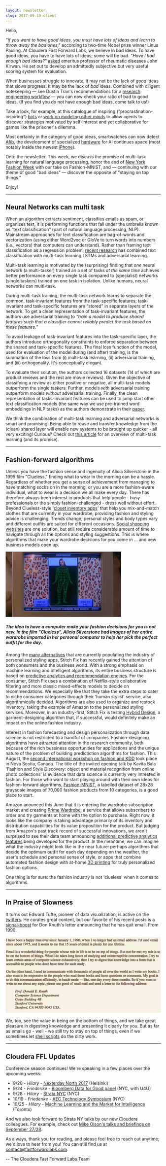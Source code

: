 ```yaml
---
layout: newsletter
slug: 2017-09-19-client
---
```


Hello,

*"If you want to have good ideas, you must have lots of ideas and learn to throw away the bad ones,"* according to two-time Nobel prize winner Linus Pauling. At Cloudera Fast Forward Labs, we believe in bad ideas. To have good ideas, you have to have lots of ideas; some will be bad. *"Have I had enough bad ideas?"* [asked](https://www.nature.com/naturejobs/2017/170824/pdf/nj7668-491a.pdf) emeritus professor of rheumatic diseases John Kirwan. He set out to develop an admittedly subjective but very useful scoring system for evaluation.

When businesses struggle to innovate, it may not be the lack of *good* ideas that slows progress. It may be the lack of *bad* ideas. Combined with diligent notekeeping — see Dustin Tran's recommendations for a [research engineering workflow](http://dustintran.com/blog/a-research-to-engineering-workflow) — you can now check your ratio of bad to good ideas. (If you find you do not have enough bad ideas, come talk to us!)

Take a look, for example, at this catalogue of inspiring ("procrastination-inspiring") [bots](https://botwiki.org/) or [work on modeling other minds](https://blog.openai.com/learning-to-model-other-minds/) to allow agents to discover strategies motivated by self-interest and yet collaborative for games like the prisoner's dilemma. 

Most certainly in the category of good ideas, smartwatches can now detect [Afib](http://www.mobihealthnews.com/content/study-apple-watch-paired-deep-neural-network-detects-atrial-fibrillation-97-percent-accuracy), the development of specialized [hardware](https://www.anandtech.com/show/11804/huawei-shows-unannounced-kirin-970-at-ifa-2017-dedicated-neural-processing-unit) for AI continues apace (most notably inside the newest [iPhone](https://www.cnbc.com/2017/09/12/apple-unveils-a11-bionic-neural-engine-ai-chip-in-iphone-x.html)).

Onto the newsletter. This week, we discuss the promise of multi-task learning for natural language processing, honor the end of [New York Fashion Week](http://nyfw.com/) with our take on Fashion-MNIST, and — continuing with our theme of good "bad ideas" — discover the opposite of "staying on top things."

Enjoy!

---

## Neural Networks can multi task

When an algorithm extracts sentiment, classifies emails as spam, or organizes text, it is performing functions that fall under the umbrella known as “text classification” (part of natural language processing, NLP). Mainstream approaches for text classification are bag-of-words and vectorization (using either Word2vec or GloVe to turn words into numbers (i.e., vectors) that computers can understand). Rather than framing text classification as a regression problem, [recent research](https://arxiv.org/abs/1704.05742) has combined text classification with multi-task learning LSTMs and adversarial learning.

Multi-task learning is motivated by the (surprising) finding that *one* neural network (a multi-tasker) trained an a set of tasks *at the same time* achieves better performance on every single task compared to (specialist) networks (single taskers) trained on one task in isolation. Unlike humans, neural networks can multi-task.

During multi-task training, the multi-task network learns to separate the common, task-invariant features from the task-specific features; task-invariant and task-specific features are "stored" in separate layers of the network. To get a clean representation of task-invariant features, the authors use adversarial training to *“train a model to produce shared features such that a classifier cannot reliably predict the task based on these features.”* 

To avoid leakage of task-invariant features into the task-specific layer, the authors introduce orthogonality constraints to enforce separation between the shared and task-specific features. The final loss function of the model, used for evaluation of the model during (and after) training, is the summation of the loss from (i) multi-task learning, (ii) adversarial training, and (iii) orthogonality. It's conceptually elegant.

To evaluate their solution, the authors collected 16 datasets (14 of which are product reviews and the rest are movie reviews). Given the objective of classifying a review as either positive or negative, all multi-task models outperform the single taskers. Further, models *with* adversarial training outperform models *without* adversarial training. Finally, the clean representation of tasks-invariant features can be used to jump start other text classification models (the same way we use pre-trained word embeddings in NLP tasks) as the authors demonstrate in their [paper](https://arxiv.org/abs/1704.05742).

We think the combination of multi-task learning and adversarial networks is smart and promising. Being able to reuse and transfer knowledge from the (clean) shared layer will enable new systems to be brought up quicker - all very exciting! Curious? Check out [this article](https://arxiv.org/abs/1706.05098) for an overview of multi-task learning (and its promise).

---

## Fashion-forward algorithms

Unless you have the fashion sense and ingenuity of Alicia Silverstone in the 1995 film "Clueless," finding what to wear in the morning can be a hassle. Regardless of whether you get a sense of achievement from managing to have matching socks on in the morning, or you are a more fashion-aware individual, what to wear is a decision we all make every day. There has therefore always been interest in products that help people - busy professionals or the simply fashion-challenged - dress well without effort. Beyond Clueless-style '[closet inventory apps](https://verilymag.com/2017/03/closet-organization-apps-for-your-wardrobe)' that help you mix-and-match clothes that are currently in your wardrobe, providing fashion and styling advice is challenging. Trends change, personal styles and body types vary and different outfits are suited for different occasions. [Social shopping websites](https://www.lifewire.com/top-social-shopping-websites-3486565) are one solution, but still require considerable amount of time to navigate through all the options and styling suggestions. This is where algorithms that make your wardrobe decisions for you come in ... and new business models open up.

![](/images/2017/09/Clueless-1504732987912.gif)

##### The idea to have a computer make your fashion decisions for you is not new. In the film "Clueless", Alicia Silverstone had images of her entire wardrobe imported in her personal computer to help her pick the perfect outfit for the day.

Among the [many alternatives](https://www.whatsupfagans.com/stitch-fix-alternative-competitor/) that are currently populating the industry of personalized styling apps, Stitch Fix has recently gained the attention of both consumers and the business world. With a strong emphasis on machine learning and intelligent algorithms, its entire business structure is based on [predictive analytics and recommendation engines](http://algorithms-tour.stitchfix.com/#recommendation-systems). For the consumer, Stitch Fix uses a combination of Netflix-style collaborative filtering and more classic mixed-effects models to decide on recommendations. We especially like that they take the extra steps to cater to niche consumer categories through their 'human stylist' service, also algorithmically decided. Algorithms are also used to organize and restock inventory, taking the example of Amazon to the personalized styling services. Moreover, in an industry-first, Stitch Fix is testing [Hybrid Design](http://multithreaded.stitchfix.com/blog/2017/03/13/hybrid/), a garment-designing algorithm that, if successful, would definitely make an impact on the online fashion industry.

Interest in fashion forecasting and design personalization through data science is not restricted to a handful of companies. Fashion-designing algorithms have attracted attention in the research community, both because of the rich bussiness opportunities for applications and the unique nature of the problem of building predictiction algorithms for fashion. This August, the [second international workshop on fashion and KDD](https://kddfashion2017.mybluemix.net/) took place in Nova Scotia, Canada. The title of the invited opening talk by Kavita Bala 'Fashion and Style Discovery: object and material recognition from online photo collections' is evidence that data science is currently very intrested in fashion. For those who want to start playing around with their own ideas for fashion-forward algorithms, [Fashion-MNIST](https://github.com/zalandoresearch/fashion-mnist), a labelled dataset of 28x28 grayscale images of 70,000 fashion products from 10 categories, is a good place to start.

Amazon anounced this June that it is entering the wardrobe subscription market and creating [Prime Wardrobe](https://techcrunch.com/2017/06/20/amazon-prime-wardrobe/), a service that allows subscribers to order and try garments at home with the option to purchase. Right now, it looks like the company is taking advantage primarily of its inventory and distribution capabilities for its value proposition for the product. But judging from Amazon's past track record of successful innovations, we aren't surprised to see their data team announcing [additional predictive analytics features](http://www.businessinsider.com/amazon-researchers-testing-ai-machine-learning-for-fashion-2017-8) being developed for the product. In the meantime, we can imagine what the industry might look like in the near future: perhaps algorithms that decide the optimum outfit for each day depending on the weather, the user's schedule and personal sense of style, or apps that combine automated fashion design with at-home [3D printing](https://www.wired.com/2017/05/the-shattering-truth-of-3d-printed-clothing/) for truly personalized fashion options. 

One thing is for sure: the fashion industry is not 'clueless' when it comes to algorithms.

---

## In Praise of Slowness

It turns out Edward Tufte, pioneer of data visualization, is active on the [twitters](https://twitter.com/EdwardTufte). He curates great content, but our favorite of his recent posts is a [signal-boost](https://twitter.com/edwardtufte/status/737357960041598977) for Don Knuth's letter announcing that he has quit email. From 1990. 

![](/images/2017/09/knuth_letter.jpg)

We, too, see the value in being on the bottom of things, and we take great pleasure in digesting knowledge and presenting it clearly for you. But as far as emails go - well - we still try to stay on top of things, even if we sometimes let [shell scripts](https://youtu.be/IoQ4tka1zNk) do the dirty work. 

---

## Cloudera FFL Updates

Conference season continues!  We're speaking in a few places over the upcoming weeks:
- 9/20 - *Hilary* - [Nexterday North 2017](http://www.nexterdaynorth.com/) (Helsinki) 
- 9/24 - *Friederike* - [Bloomberg Data for Good panel](https://www.bloomberg.com/company/d4gx/) (NYC, with U4U)
- 9/28 - *Hilary* - [Strata NYC](https://conferences.oreilly.com/strata/strata-ny) (NYC)
- 10/19 - *Friederike* - [AEC Technology Symposium](https://www.eventbrite.com/e/2017-aec-technology-symposium-and-hackathon-tickets-34830026547) (NYC)
- 10/25 - *Hilary* - [Machine Learning and the Market for Intelligence](http://www.marketforintelligence.com/) (Toronto)

And we also look forward to Strata NY talks by our new Cloudera colleagues. For example, check out [Mike Olson's talks and briefings on September 27/28](https://conferences.oreilly.com/strata/strata-ny/public/schedule/speaker/5259).

As always, thank you for reading, and please feel free to reach out anytime; we'd love to hear from you!  You can still find us at [contact@fastforwardlabs.com](mailto:contact@fastforwardlabs.com).

-- The Cloudera Fast Forward Labs Team
